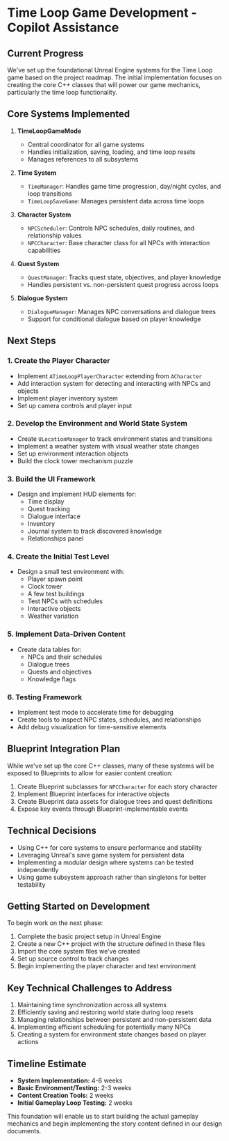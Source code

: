 # Time Loop Game Development - Copilot Assistance

## Current Progress

We've set up the foundational Unreal Engine systems for the Time Loop game based on the project roadmap. The initial implementation focuses on creating the core C++ classes that will power our game mechanics, particularly the time loop functionality.

## Core Systems Implemented

1. **TimeLoopGameMode**
   - Central coordinator for all game systems
   - Handles initialization, saving, loading, and time loop resets
   - Manages references to all subsystems

2. **Time System**
   - `TimeManager`: Handles game time progression, day/night cycles, and loop transitions
   - `TimeLoopSaveGame`: Manages persistent data across time loops

3. **Character System**
   - `NPCScheduler`: Controls NPC schedules, daily routines, and relationship values
   - `NPCCharacter`: Base character class for all NPCs with interaction capabilities

4. **Quest System**
   - `QuestManager`: Tracks quest state, objectives, and player knowledge
   - Handles persistent vs. non-persistent quest progress across loops

5. **Dialogue System**
   - `DialogueManager`: Manages NPC conversations and dialogue trees
   - Support for conditional dialogue based on player knowledge

## Next Steps

### 1. Create the Player Character

- Implement `ATimeLoopPlayerCharacter` extending from `ACharacter`
- Add interaction system for detecting and interacting with NPCs and objects
- Implement player inventory system
- Set up camera controls and player input

### 2. Develop the Environment and World State System

- Create `ULocationManager` to track environment states and transitions
- Implement a weather system with visual weather state changes
- Set up environment interaction objects
- Build the clock tower mechanism puzzle

### 3. Build the UI Framework

- Design and implement HUD elements for:
  - Time display
  - Quest tracking
  - Dialogue interface
  - Inventory
  - Journal system to track discovered knowledge
  - Relationships panel

### 4. Create the Initial Test Level

- Design a small test environment with:
  - Player spawn point
  - Clock tower
  - A few test buildings
  - Test NPCs with schedules
  - Interactive objects
  - Weather variation

### 5. Implement Data-Driven Content

- Create data tables for:
  - NPCs and their schedules
  - Dialogue trees
  - Quests and objectives
  - Knowledge flags

### 6. Testing Framework

- Implement test mode to accelerate time for debugging
- Create tools to inspect NPC states, schedules, and relationships
- Add debug visualization for time-sensitive elements

## Blueprint Integration Plan

While we've set up the core C++ classes, many of these systems will be exposed to Blueprints to allow for easier content creation:

1. Create Blueprint subclasses for `NPCCharacter` for each story character
2. Implement Blueprint interfaces for interactive objects
3. Create Blueprint data assets for dialogue trees and quest definitions
4. Expose key events through Blueprint-implementable events

## Technical Decisions

- Using C++ for core systems to ensure performance and stability
- Leveraging Unreal's save game system for persistent data
- Implementing a modular design where systems can be tested independently
- Using game subsystem approach rather than singletons for better testability

## Getting Started on Development

To begin work on the next phase:

1. Complete the basic project setup in Unreal Engine
2. Create a new C++ project with the structure defined in these files
3. Import the core system files we've created
4. Set up source control to track changes
5. Begin implementing the player character and test environment

## Key Technical Challenges to Address

1. Maintaining time synchronization across all systems
2. Efficiently saving and restoring world state during loop resets
3. Managing relationships between persistent and non-persistent data
4. Implementing efficient scheduling for potentially many NPCs
5. Creating a system for environment state changes based on player actions

## Timeline Estimate

- **System Implementation:** 4-6 weeks
- **Basic Environment/Testing:** 2-3 weeks
- **Content Creation Tools:** 2 weeks
- **Initial Gameplay Loop Testing:** 2 weeks

This foundation will enable us to start building the actual gameplay mechanics and begin implementing the story content defined in our design documents.
